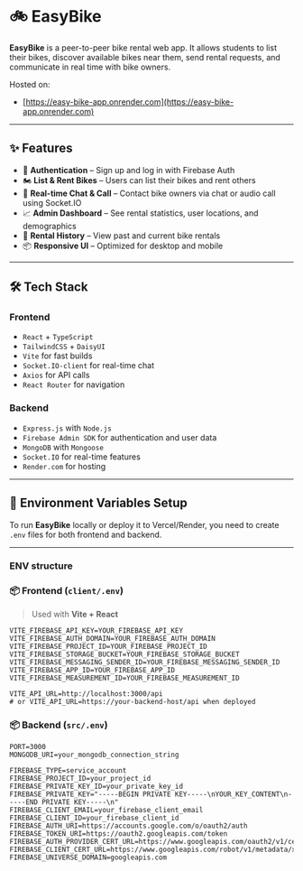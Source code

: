 # 🚲 EasyBike

**EasyBike** is a peer-to-peer bike rental web app. It allows students to list their bikes, discover available bikes near them, send rental requests, and communicate in real time with bike owners.

Hosted on:
- [https://easy-bike-app.onrender.com](https://easy-bike-app.onrender.com)
---

## ✨ Features

- 🔐 **Authentication** – Sign up and log in with Firebase Auth
- 🏍️ **List & Rent Bikes** – Users can list their bikes and rent others
- 💬 **Real-time Chat & Call** – Contact bike owners via chat or audio call using Socket.IO
- 📈 **Admin Dashboard** – See rental statistics, user locations, and demographics
- 🧾 **Rental History** – View past and current bike rentals
- 📦 **Responsive UI** – Optimized for desktop and mobile

---

## 🛠️ Tech Stack

### Frontend
- `React` + `TypeScript`
- `TailwindCSS` + `DaisyUI`
- `Vite` for fast builds
- `Socket.IO-client` for real-time chat
- `Axios` for API calls
- `React Router` for navigation

### Backend
- `Express.js` with `Node.js`
- `Firebase Admin SDK` for authentication and user data
- `MongoDB` with `Mongoose`
- `Socket.IO` for real-time features
- `Render.com` for hosting

---

## 📁 Environment Variables Setup

To run **EasyBike** locally or deploy it to Vercel/Render, you need to create `.env` files for both frontend and backend.

---

### ENV structure

### 📦 Frontend (`client/.env`)

> Used with **Vite + React**

```env
VITE_FIREBASE_API_KEY=YOUR_FIREBASE_API_KEY
VITE_FIREBASE_AUTH_DOMAIN=YOUR_FIREBASE_AUTH_DOMAIN
VITE_FIREBASE_PROJECT_ID=YOUR_FIREBASE_PROJECT_ID
VITE_FIREBASE_STORAGE_BUCKET=YOUR_FIREBASE_STORAGE_BUCKET
VITE_FIREBASE_MESSAGING_SENDER_ID=YOUR_FIREBASE_MESSAGING_SENDER_ID
VITE_FIREBASE_APP_ID=YOUR_FIREBASE_APP_ID
VITE_FIREBASE_MEASUREMENT_ID=YOUR_FIREBASE_MEASUREMENT_ID

VITE_API_URL=http://localhost:3000/api
# or VITE_API_URL=https://your-backend-host/api when deployed
```

### 📦 Backend (`src/.env`)

```env
PORT=3000
MONGODB_URI=your_mongodb_connection_string

FIREBASE_TYPE=service_account
FIREBASE_PROJECT_ID=your_project_id
FIREBASE_PRIVATE_KEY_ID=your_private_key_id
FIREBASE_PRIVATE_KEY="-----BEGIN PRIVATE KEY-----\nYOUR_KEY_CONTENT\n-----END PRIVATE KEY-----\n"
FIREBASE_CLIENT_EMAIL=your_firebase_client_email
FIREBASE_CLIENT_ID=your_firebase_client_id
FIREBASE_AUTH_URI=https://accounts.google.com/o/oauth2/auth
FIREBASE_TOKEN_URI=https://oauth2.googleapis.com/token
FIREBASE_AUTH_PROVIDER_CERT_URL=https://www.googleapis.com/oauth2/v1/certs
FIREBASE_CLIENT_CERT_URL=https://www.googleapis.com/robot/v1/metadata/x509/your_email_encoded
FIREBASE_UNIVERSE_DOMAIN=googleapis.com

```
